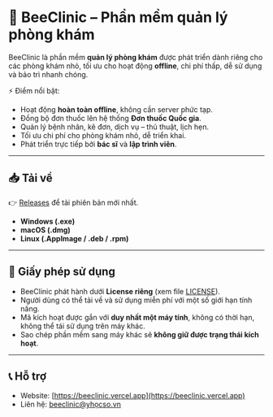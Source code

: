 # 🐝 BeeClinic – Phần mềm quản lý phòng khám

BeeClinic là phần mềm **quản lý phòng khám** được phát triển dành riêng cho các phòng khám nhỏ, tối ưu cho hoạt động **offline**, chi phí thấp, dễ sử dụng và bảo trì nhanh chóng.

⚡ Điểm nổi bật:
- Hoạt động **hoàn toàn offline**, không cần server phức tạp.
- Đồng bộ đơn thuốc lên hệ thống **Đơn thuốc Quốc gia**.
- Quản lý bệnh nhân, kê đơn, dịch vụ – thủ thuật, lịch hẹn.
- Tối ưu chi phí cho phòng khám nhỏ, dễ triển khai.
- Phát triển trực tiếp bởi **bác sĩ** và **lập trình viên**.

---

## 📥 Tải về

👉 [Releases](../../releases) để tải phiên bản mới nhất.  

- **Windows (.exe)**  
- **macOS (.dmg)**  
- **Linux (.AppImage / .deb / .rpm)**  

---

## 🔑 Giấy phép sử dụng

- BeeClinic phát hành dưới **License riêng** (xem file [LICENSE](LICENSE)).  
- Người dùng có thể tải về và sử dụng miễn phí với một số giới hạn tính năng.  
- Mã kích hoạt được gắn với **duy nhất một máy tính**, không có thời hạn, không thể tái sử dụng trên máy khác.  
- Sao chép phần mềm sang máy khác sẽ **không giữ được trạng thái kích hoạt**.  

---

## 📞 Hỗ trợ

- Website: [https://beeclinic.vercel.app](https://beeclinic.vercel.app)  
- Liên hệ: beeclinic@yhọcso.vn  
